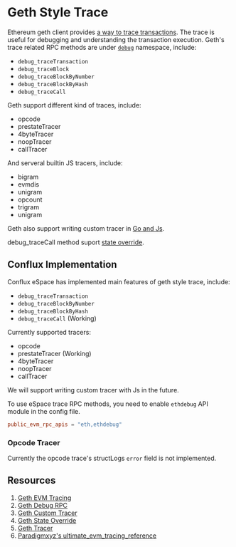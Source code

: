# Geth Style Trace

Ethereum geth client provides [a way to trace transactions](https://geth.ethereum.org/docs/developers/evm-tracing). The trace is useful for debugging and understanding the transaction execution. Geth's trace related RPC methods are under [`debug`](https://geth.ethereum.org/docs/interacting-with-geth/rpc/ns-debug#debugtracetransaction) namespace, include:

- `debug_traceTransaction`
- `debug_traceBlock`
- `debug_traceBlockByNumber`
- `debug_traceBlockByHash`
- `debug_traceCall`

Geth support different kind of traces, include:

- opcode
- prestateTracer
- 4byteTracer
- noopTracer
- callTracer

And serveral builtin JS tracers, include:

- bigram
- evmdis
- unigram
- opcount
- trigram
- unigram

Geth also support writing custom tracer in [Go and Js](https://geth.ethereum.org/docs/developers/evm-tracing/custom-tracer).

debug_traceCall method suport [state override](https://geth.ethereum.org/docs/developers/evm-tracing/built-in-tracers#state-overrides).

## Conflux Implementation

Conflux eSpace has implemented main features of geth style trace, include:

- `debug_traceTransaction`
- `debug_traceBlockByNumber`
- `debug_traceBlockByHash`
- `debug_traceCall` (Working)

Currently supported tracers:

- opcode
- prestateTracer (Working)
- 4byteTracer
- noopTracer
- callTracer

We will support writing custom tracer with Js in the future.

To use eSpace trace RPC methods, you need to enable `ethdebug` API module in the config file.

```toml
public_evm_rpc_apis = "eth,ethdebug"
```

### Opcode Tracer

Currently the opcode trace's structLogs `error` field is not implemented.

## Resources

1. [Geth EVM Tracing](https://geth.ethereum.org/docs/developers/evm-tracing)
2. [Geth Debug RPC](https://geth.ethereum.org/docs/interacting-with-geth/rpc/ns-debug)
3. [Geth Custom Tracer](https://geth.ethereum.org/docs/developers/evm-tracing/custom-tracer)
4. [Geth State Override](https://geth.ethereum.org/docs/developers/evm-tracing/built-in-tracers#state-overrides)
5. [Geth Tracer](https://geth.ethereum.org/docs/developers/evm-tracing/built-in-tracers)
6. [Paradigmxyz's ultimate_evm_tracing_reference](https://github.com/paradigmxyz/ultimate_evm_tracing_reference)